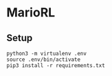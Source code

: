# MarioRL

## Setup
```
python3 -m virtualenv .env
source .env/bin/activate
pip3 install -r requirements.txt
```
